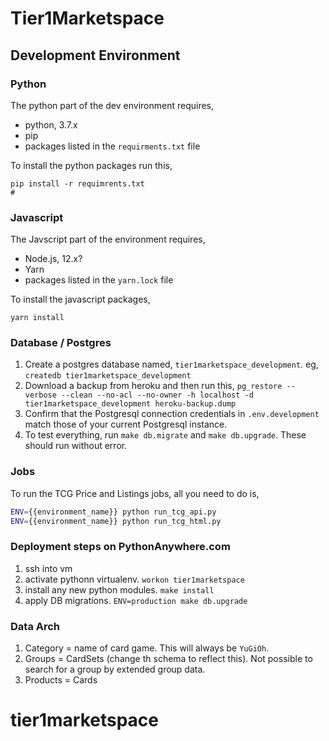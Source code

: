 # Tier1Marketspace

## Development Environment

### Python
The python part of the dev environment requires,
- python, 3.7.x
- pip
- packages listed in the `requirments.txt` file

To install the python packages run this,

```
pip install -r requimrents.txt
# 
```

### Javascript
The Javscript part of the environment requires,
- Node.js, 12.x?
- Yarn
- packages listed in the `yarn.lock` file

To install the javascript packages,

```
yarn install
```

### Database / Postgres

1. Create a postgres database named, `tier1marketspace_development`. eg, `createdb tier1marketspace_development`
2. Download a backup from heroku and then run this, `pg_restore --verbose --clean --no-acl --no-owner -h localhost -d tier1marketspace_development heroku-backup.dump`
3. Confirm that the Postgresql connection credentials in `.env.development` match those of your current Postgresql instance.
4. To test everything, run `make db.migrate` and `make db.upgrade`. These should run without error.

### Jobs
To run the TCG Price and Listings jobs, all you need to do is,

```sh
ENV={{environment_name}} python run_tcg_api.py
ENV={{environment_name}} python run_tcg_html.py
```

### Deployment steps on PythonAnywhere.com

1. ssh into vm
2. activate pythonn virtualenv. `workon tier1marketspace`
3. install any new python modules. `make install`
4. apply DB migrations. `ENV=production make db.upgrade`


### Data Arch

1. Category = name of card game. This will always be `YuGiOh`.
2. Groups = CardSets (change th schema to reflect this). Not possible to search for a group by extended group data.
3. Products =  Cards
# tier1marketspace
